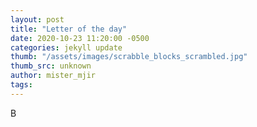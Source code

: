 ```yaml
---
layout: post
title: "Letter of the day"
date: 2020-10-23 11:20:00 -0500
categories: jekyll update
thumb: "/assets/images/scrabble_blocks_scrambled.jpg"
thumb_src: unknown
author: mister_mjir
tags:
---
```

B
